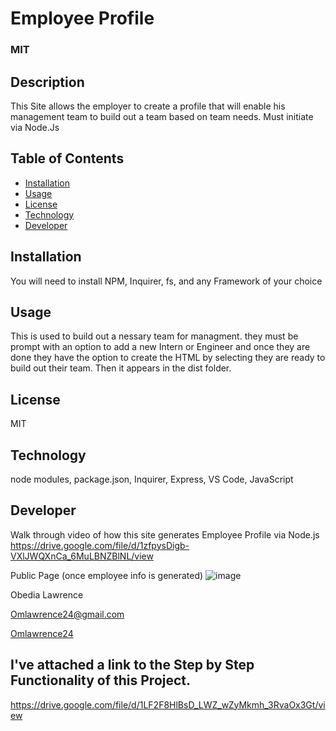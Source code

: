 # Employee Profile
  ### MIT
  
  ## Description
  This Site allows the employer to create a profile that will enable his management team to build out a team based on team needs. Must
  initiate via Node.Js 
 
  ## Table of Contents
  
 * [Installation](#installation)
 * [Usage](#usage)
 * [License](#license)
 * [Technology](#technology)
 * [Developer](#Developer)

  ## Installation
  You will need to install NPM, Inquirer, fs, and any Framework of your choice

  ## Usage
  This is used to build out a nessary team for managment. they must be prompt with an option to add a new Intern or Engineer and once they are done they have the option to create the HTML by selecting they are ready to build out their team. Then it appears in the dist folder.

  ## License
  MIT

  ## Technology
  node modules, package.json, Inquirer, Express, VS Code, JavaScript

  ## Developer
  
  Walk through video of how this site generates Employee Profile via Node.js
   https://drive.google.com/file/d/1zfpysDigb-VXlJWQXnCa_6MuLBNZBlNL/view
  
  Public Page 
(once employee info is generated)
  ![image](https://user-images.githubusercontent.com/73300219/116737949-d4dc7f00-a9bf-11eb-9f64-c5c144f5ed16.png)

  Obedia Lawrence
  
  Omlawrence24@gmail.com
  
  [Omlawrence24](https://github.com/Omlawrence24) 
 

  ## I've attached a link to the Step by Step Functionality of this Project.
  https://drive.google.com/file/d/1LF2F8HlBsD_LWZ_wZyMkmh_3RvaOx3Gt/view
